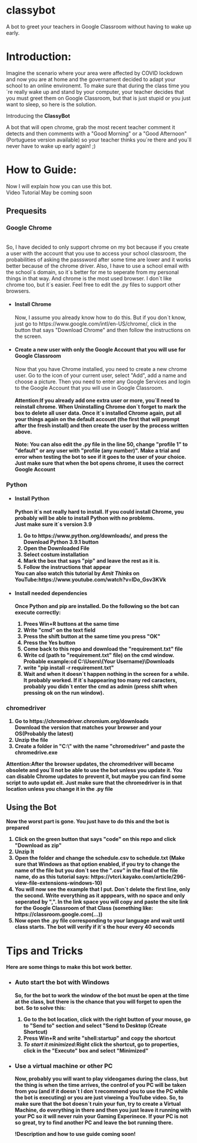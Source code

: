 # classybot
A bot to greet your teachers in Google Classroom without having to wake up early.

<h1>Introduction:</h1>
Imagine the scenario where your area were affected by COVID lockdown and now you are at home and the governament decided to adapt your school to an online environemt. To make sure that during the class time you´re really wake up and stand by your computer, your teacher decides that you must greet them on Google Classroom, but that is just stupid or you just want to sleep, so here is the solution.
<br>
<p>Introducing the <b>ClassyBot</b></p>

A bot that will open chrome, grab the most recent teacher comment it detects and then comments with a "Good Morning" or a "Good Afternoon" (Portuguese version available) so your teacher thinks you´re there and you´ll never have to wake up early again! ;)


<h1>How to Guide:</h1>
Now I will explain how you can use this bot.
<br>
Video Tutorial May be coming soon
<br>
<h2>Prequesits</h2>
<h3>Google Chrome</h3>
<br>
So, I have decided to only support chrome on my bot because if you create a user with the account that you use to access your school classroom, the probabilities of asking the passsword after some time are lower and it works better because of the chrome driver. Also, I have to use a school email with the school´s domain, so it´s better for me to seperate from my personal things in that way. And chrome is the most used browser. I don´t like chrome too, but it´s easier. Feel free to edit the .py files to support other browsers.
<ul>
  <li><h4>Install Chrome</h4></li>
 Now, I assume you already know how to do this. But if you don´t know, just go to https://www.google.com/intl/en-US/chrome/,   click in the button that says "Download Chrome" and then follow the instructions on the screen.
  <li><h4>Create a new user with only the Google Account that you will use for Google Classroom</h4></li>
    Now that you have Chrome installed, you need to create a new chrome user. Go to the icon of your current user, select "Add", add a name and choose a picture. Then you need to enter any Google Services and login to the Google Account that you will use in Google Classroom.
  <br>
  <br>
 <b>Attention<b>:If you already add one extra user or more, you´ll need to reinstall chrome. When Uninstalling Chrome don´t forget to mark the box to delete all user data. Once it´s installed Chrome again, put all your things again on the default account (the first that will prompt after the fresh install) and then create the user by the process written above.
  <br>
  <br>
  <b>Note<b>: You can also edit the .py file in the line 50, change "profile 1" to "default" or any user with "profile (any number)". Make a trial and error when testing the bot         to see if it goes to the user of your choice. Just make sure that when the bot opens chrome, it uses the correct Google Account
    </ul>
<h3>Python</h3>
    <ul>
      <li><h4>Install Python</h4></li>
        Python it´s not really hard to install. If you could install Chrome, you probably will be able to install Python with no problems.
      <br>
      <b>Just make sure it´s version 3.9</b>
      <ol>
        <li>Go to https://www.python.org/downloads/, and press the Download Python 3.9.1 button</li>
        <li>Open the Downloaded File</li>
        <li>Select costum installation</li>
        <li>Mark the box that says "pip" and leave the rest as it is.</li>
        <li>Follow the instructions that appear</li>
      </ol>
      You can also watch this tutorial by <i>Amit Thinks</i> on YouTube:https://www.youtube.com/watch?v=IDo_Gsv3KVk
      <li><h4>Install needed dependencies</h4></li>
    Once Python and pip are installed. Do the following so the bot can execute correctly:
      <ol>
        <li>Prees Win+R buttons at the same time</li>
        <li>Write "cmd" on the text field</li>
        <li>Press the shift button at the same time you press "OK"</li>
        <li>Press the Yes button</li>
        <li>Come back to this repo and download the "requirement.txt" file</li>
        <li>Write cd (path to "requirement.txt" file) on the cmd window. Probable example:cd C:\Users\(Your Username)\Downloads</li>
        <li>write "pip install -r requirement.txt"</li>
        <li>Wait and when it doesn´t happen nothing in the screen for a while. It probably worked. If it´s happearing too many red caracters, probably you didn´t enter the cmd as admin (press shift when pressing ok on the run window).</li>
      </ol>
    </ul>
    <h3>chromedriver</h3>
    <ol>
      <li>Go to https://chromedriver.chromium.org/downloads</li
      <li>Download the version that matches your browser and your OS(Probably the latest)</li>
      <li>Unzip the file</li>
      <li>Create a folder in "C:\" with the name "chromedriver" and paste the chromedrive.exe</li>
    </ol>
 Attention:After the browser updates, the chromedriver will became obsolete and you´ll not be able to use the bot unless you update it. You can disable Chrome updates to prevent it, but maybe you can find some script to auto updat eit. Just make sure that the chromedriver is in that location unless you change it in the .py file
    <br>
    <h2>Using the Bot</h2>
    Now the worst part is gone. You just have to do this and the bot is prepared
    <ol>
      <li>Click on the green button that says "code" on this repo and click "Download as zip"</li>
      <li>Unzip It</li>
      <li>Open the folder and change the schedule.csv to schedule.txt (Make sure that Windows as that option enabled, if you try to change the name of the file but you don´t see the ".csv" in the final of the file name, do as this tutorial says: https://vtcri.kayako.com/article/296-view-file-extensions-windows-10)</li>
      <li>You will now see the example that I put. Don´t delete the first line, only the second. Write everything as it apppears, with no space and only seperated by ",". In the link space you will copy and paste the site link for the Google Classroom of that Class (something like: https://classroom.google.com(...))</li>
      <li>Now open the .py file corresponding to your language and wait until class starts. The bot will verify if it´s the hour every 40 seconds</li>
    </ol>
      
 <h1>Tips and Tricks</h1>
 Here are some things to make this bot work better.
 <ul>
  <li><h3>Auto start the bot with Windows</h3></li>
  So, for the bot to work the window of the bot must be open at the time at the class, but there is the chance that you will forget to open the bot. So to solve this:
  <ol>
    <li>Go to the bot location, click with the right button of your mouse, go to "Send to" section and select "Send to Desktop (Create Shortcut)</li>
    <li>Press Win+R and write "shell:startup" and copy the shortcut</li>
    <li><i>To start it minimized:</i>Right click the shortcut, go to properties, click in the "Execute" box and select "Minimized"</li>
  </ol>
  <li><h3>Use a virtual machine or other PC</h3></li>
  Now, probably you will want to play videogames during the class, but the thing is when the time arrives, the control of you PC will be taken from you (and if it doesn´t I don´t recommend you to use the PC while the bot is executing) or you are just viweing a YouTube video. So, to make sure that the bot doesn´t ruin your fun, try to create a Virtual Machine, do everything in there and then you just leave it running with your PC so it will never ruin your Gaming Experinece. If your PC is not so great, try to find another PC and leave the bot running there.
  
    
      
      
        
    
  
!Description and how to use guide coming soon!
